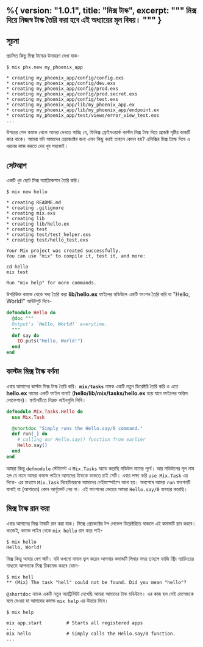 %{
  version: "1.0.1",
  title: "মিক্স টাস্ক",
  excerpt: """
  মিক্স দিয়ে নিজস্ব টাস্ক তৈরি করা হবে এই অধ্যায়ের মূল বিষয়।
  """
}
---

## সূচনা  

প্রচলিত কিছু মিক্স টাস্কের উদাহরণ দেখা যাক- 

```shell
$ mix phx.new my_phoenix_app

* creating my_phoenix_app/config/config.exs
* creating my_phoenix_app/config/dev.exs
* creating my_phoenix_app/config/prod.exs
* creating my_phoenix_app/config/prod.secret.exs
* creating my_phoenix_app/config/test.exs
* creating my_phoenix_app/lib/my_phoenix_app.ex
* creating my_phoenix_app/lib/my_phoenix_app/endpoint.ex
* creating my_phoenix_app/test/views/error_view_test.exs
...
```

উপরের শেল কমান্ড থেকে আমরা দেখতে পাচ্ছি যে, ফিনিক্স ফ্রেইমওয়ার্ক কাস্টম মিক্স টাস্ক দিয়ে প্রজেক্ট সৃষ্টির কাজটি করে থাকে। আমরা যদি আমাদের প্রোজেক্টের জন্য এমন কিছু করই তাহলে কেমন হয়? এলিক্সির মিক্স ট্যাস্ক দিয়ে এ ধরনের কাজ করতে দেয় খুব সহজেই। 

## সেটআপ 

একটি খুব ছোট মিক্স অ্যাপ্লিকেশান তৈরি করি।
 
```shell
$ mix new hello

* creating README.md
* creating .gitignore
* creating mix.exs
* creating lib
* creating lib/hello.ex
* creating test
* creating test/test_helper.exs
* creating test/hello_test.exs

Your Mix project was created successfully.
You can use "mix" to compile it, test it, and more:

cd hello
mix test

Run "mix help" for more commands.
```

উপরিউক্ত কমান্ড থেকে সদ্য তৈরি করা **lib/hello.ex** ফাইলের মডিউলে একটি ফাংশন তৈরি করি যা  "Hello, World!" আউটপুট দিবে- 

```elixir
defmodule Hello do
  @doc """
  Output's `Hello, World!` everytime.
  """
  def say do
    IO.puts("Hello, World!")
  end
end
```

## কাস্টম মিক্স টাস্ক বর্ণনা 

এবার আমাদের কাস্টম মিক্স টাস্ক তৈরি করি। **`mix/tasks`** নামক একটি নতুন ডিরেক্টরি তৈরি করি ও এতে **hello.ex** নামের একটি ফাইল বানাই (**hello/lib/mix/tasks/hello.ex** হয়ে যাবে ফাইলের অন্তিম লোকেশান)। ফাইলটিতে নিম্নক্ত লাইনগুলি লিখি। 

```elixir
defmodule Mix.Tasks.Hello do
  use Mix.Task

  @shortdoc "Simply runs the Hello.say/0 command."
  def run(_) do
    # calling our Hello.say() function from earlier
    Hello.say()
  end
end
```

আমরা কিন্তু `defmodule` স্টেটমেন্ট এ `Mix.Tasks` অ্যাড করেছি মডিউল নামের পূর্বে। আর মডিউলের মূল নাম হল যে নামে আমরা কমান্ড লাইনে আমাদের টাস্ককে ডাকতে চাই সেটি। এবার লক্ষ্য করি `use Mix.Task` এর দিকে- এর মাধ্যমে `Mix.Task` বিহেভিয়রকে আমাদের নেইমস্পেইসে আনা হয়। অবশেষে আমরা `run` ফাংশনটি বানাই যা (আপাতত) কোন আর্গুমেন্ট নেয় না। এই ফাংশনের ভেতরে আমরা `Hello.say/0` ব্যবহার করেছি। 

## মিক্স টাস্ক রান করা 

এবার আমাদের মিক্স টাস্কটি রান করা যাক। মিক্সে প্রোজেক্টের টপ লেভেল ডিরেক্টরিতে থাকলে এই কমান্ডটি রান করবে। কাজেই, কমান্ড লাইন থেকে `mix hello` রান করে পাই-  

```shell
$ mix hello
Hello, World!
```

মিক্স কিন্তু আবার বেশ স্মার্ট। যদি কখনো বানান ভুল করেন আপনার কমান্ডটি লিখার সময় তাহলে ফাজি স্ট্রিং ম্যাচিংয়ের মাধ্যমে আপনাকে মিক্স রিকমেন্ড করবে যেমন- 

```shell
$ mix hell
** (Mix) The task "hell" could not be found. Did you mean "hello"?
```

`@shortdoc` নামক একটি নতুন অ্যাট্রিবিউট দেখেছি আমরা আমাদের টাস্ক মডিউলে। এর কাজ হল সেই মেসেজকে বলে দেওয়া যা আমাদের কমান্ড `mix help` এর উত্তরে দিবে। 

```shell
$ mix help

mix app.start         # Starts all registered apps
...
mix hello             # Simply calls the Hello.say/0 function.
...
```
